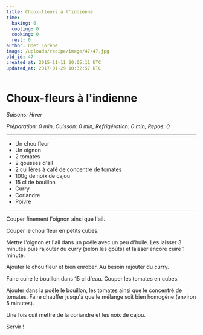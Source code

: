 ```yaml
---
title: Choux-fleurs à l'indienne 
time:
  baking: 0
  cooling: 0
  cooking: 0
  rest: 0
author: Odet Lorène
image: /uploads/recipe/image/47/47.jpg
old_id: 47
created_at: 2015-11-11 20:05:11 UTC
updated_at: 2017-01-29 10:32:57 UTC
---
```


# Choux-fleurs à l'indienne 



*Saisons: Hiver*

*Préparation: 0 min, Cuisson: 0 min, Refrigération: 0 min, Repos: 0*

---

- Un chou fleur
- Un oignon
- 2 tomates
- 2 gousses d'ail
- 2 cuillères à café de concentré de tomates
- 100g de noix de cajou
- 15 cl de bouillon
- Curry
- Coriandre
- Poivre

---

Couper finement l'oignon ainsi que l'ail.

Couper le chou fleur en petits cubes.

Mettre l'oignon et l'ail dans un poêle avec un peu d'huile. Les laisser 3 minutes puis rajouter du curry (selon les goûts) et laisser encore cuire 1 minute. 

Ajouter le chou fleur et bien enrober. Au besoin rajouter du curry.

Faire cuire le bouillon dans 15 cl d'eau. Couper les tomates en cubes.

Ajouter dans la poêle le bouillon, les tomates ainsi que le concentré de tomates. Faire chauffer jusqu'à que le mélange soit bien homogène (environ 5 minutes).

Une fois cuit mettre de la coriandre et les noix de cajou.

Servir ! 
